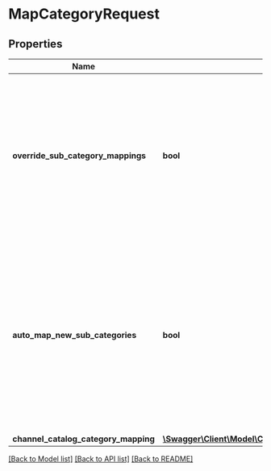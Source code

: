 # MapCategoryRequest

## Properties
Name | Type | Description | Notes
------------ | ------------- | ------------- | -------------
**override_sub_category_mappings** | **bool** | Great feature! In case of mapping to parent channel category, you can ask to override the mapping of all sub channel category to this catalog category path | 
**auto_map_new_sub_categories** | **bool** | Great feature! In case of mapping to parent catalog category, you can ask to automatically map new sub catalog category in the next importation to this channel category path. | 
**channel_catalog_category_mapping** | [**\Swagger\Client\Model\ChannelCatalogCategoryMapping**](ChannelCatalogCategoryMapping.md) |  | 

[[Back to Model list]](../README.md#documentation-for-models) [[Back to API list]](../README.md#documentation-for-api-endpoints) [[Back to README]](../README.md)


